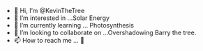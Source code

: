 - 👋 Hi, I’m @KevinTheTree
- 👀 I’m interested in ...Solar Energy 
- 🌱 I’m currently learning ... Photosynthesis 
- 💞️ I’m looking to collaborate on ...Overshadowing Barry the tree. 
- 📫 How to reach me ... 🌳 

<!---
KevinTheTree/KevinTheTree is a ✨ special ✨ repository because its `README.md` (this file) appears on your GitHub profile.
You can click the Preview link to take a look at your changes.
--->
